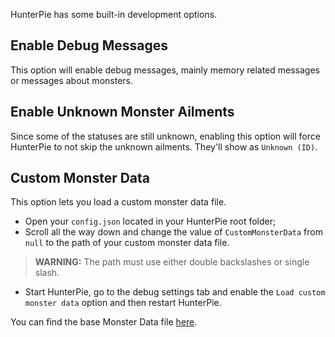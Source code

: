 HunterPie has some built-in development options.

## Enable Debug Messages

This option will enable debug messages, mainly memory related messages or messages about monsters.

## Enable Unknown Monster Ailments

Since some of the statuses are still unknown, enabling this option will force HunterPie to not skip the unknown ailments. They'll show as `Unknown (ID)`.

## Custom Monster Data

This option lets you load a custom monster data file.

- Open your `config.json` located in your HunterPie root folder;
- Scroll all the way down and change the value of `CustomMonsterData` from `null` to the path of your custom monster data file.
> **WARNING:** The path must use either double backslashes or single slash.
- Start HunterPie, go to the debug settings tab and enable the `Load custom monster data` option and then restart HunterPie.

You can find the base Monster Data file [here](https://github.com/Haato3o/HunterPie/blob/master/HunterPie/HunterPie.Resources/Data/MonsterData.xml).